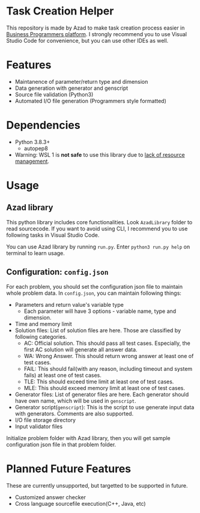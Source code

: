 # Task Creation Helper

This repository is made by Azad to make task creation process easier in [Business Programmers platform](https://business.programmers.co.kr/). 
I strongly recommend you to use Visual Studio Code for convenience, but you can use other IDEs as well.

# Features

- Maintanence of parameter/return type and dimension
- Data generation with generator and genscript
- Source file validation (Python3)
- Automated I/O file generation (Programmers style formatted)

# Dependencies

* Python 3.8.3+
  * autopep8
* Warning: WSL 1 is **not safe** to use this library due to [lack of resource management](https://github.com/microsoft/WSL/issues/4509).

# Usage

## Azad library

This python library includes core functionalities. 
Look `AzadLibrary` folder to read sourcecode.
If you want to avoid using CLI, I recommend you to use following tasks in Visual Studio Code.

You can use Azad library by running `run.py`. 
Enter `python3 run.py help` on terminal to learn usage.

## Configuration: `config.json`

For each problem, you should set the configuration json file to maintain whole problem data. 
In `config.json`, you can maintain following things:

- Parameters and return value's variable type
  - Each parameter will have 3 options - variable name, type and dimension.
- Time and memory limit
- Solution files: List of solution files are here. Those are classified by following categories.
  - AC: Official solution. This should pass all test cases. Especially, the first AC solution will generate all answer data.
  - WA: Wrong Answer. This should return wrong answer at least one of test cases.
  - FAIL: This should fail(with any reason, including timeout and system fails) at least one of test cases.
  - TLE: This should exceed time limit at least one of test cases.
  - MLE: This should exceed memory limit at least one of test cases.
- Generator files: List of generator files are here. Each generator should have own name, which will be used in `genscript`.
- Generator script(`genscript`): This is the script to use generate input data with generators. Comments are also supported.
- I/O file storage directory
- Input validator files

Initialize problem folder with Azad library, then you will get sample configuration json file in that problem folder.

# Planned Future Features

These are currently unsupported, but targetted to be supported in future.

- Customized answer checker
- Cross language sourcefile execution(C++, Java, etc)